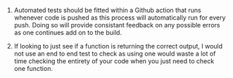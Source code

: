 1) Automated tests should be fitted within a Github action that runs whenever code is pushed as this process will automatically run for every push. Doing so will provide consistant feedback on any possible errors as one continues add on to the build.

2) If looking to just see if a function is returning the correct output, I would not use an end to end test to check as using one would waste a lot of time checking the entirety of your code when you just need to check one function.





